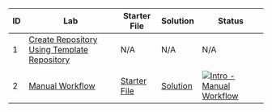 | ID  | Lab                                                | Starter File                           | Solution                                | Status                                                                                         |
|-----|----------------------------------------------------|------------------------------------------------|------------------------------------------------|------------------------------------------------------------------------------------------------|
| 1   | [Create Repository Using Template Repository](./labs/create-repository-using-template-repository.md) | N/A                                              | N/A                                              | N/A                                                                                                  |
|     |            |            |            |            |
| 2   | [Manual Workflow](./labs/intro-manual-workflow.md) | [Starter File](./workflow-starter-files/intro-manual-workflow.md) | [Solution](./workflow-solution-files/intro-manual-workflow.md) | [![Intro - Manual Workflow](https://github.com/prasadhonrao/github-actions-workshop/actions/workflows/intro-manual-workflow.yml/badge.svg)](https://github.com/prasadhonrao/github-actions-workshop/actions/workflows/intro-manual-workflow.yml) |
